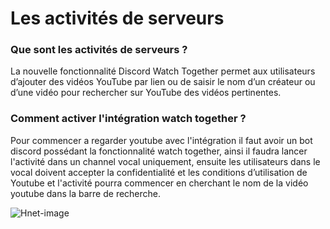 # **Les activités de serveurs**

### **Que sont les activités de serveurs ?**

La nouvelle fonctionnalité Discord Watch Together permet aux utilisateurs d’ajouter des vidéos YouTube par lien ou de saisir le nom d’un créateur ou d’une vidéo pour rechercher sur YouTube des vidéos pertinentes.

### **Comment activer l'intégration watch together ?**

Pour commencer a regarder youtube avec l'intégration il faut avoir un bot discord possédant la fonctionnalité watch together, ainsi il faudra lancer l'activité dans un channel vocal uniquement, ensuite les utilisateurs dans le vocal doivent accepter la confidentialité et les conditions d’utilisation de Youtube et l'activité pourra commencer en cherchant le nom de la vidéo youtube dans la barre de recherche.


![Hnet-image](https://user-images.githubusercontent.com/83036182/134825140-f7b5948d-0941-4b52-bd2b-30d545e0c85c.gif)
